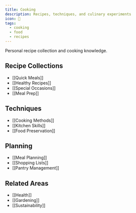 ```yaml
---
title: Cooking
description: Recipes, techniques, and culinary experiments
icon: 🍳
tags:
  - cooking
  - food
  - recipes
---
```



Personal recipe collection and cooking knowledge.

## Recipe Collections
- [[Quick Meals]]
- [[Healthy Recipes]]
- [[Special Occasions]]
- [[Meal Prep]]

## Techniques
- [[Cooking Methods]]
- [[Kitchen Skills]]
- [[Food Preservation]]

## Planning
- [[Meal Planning]]
- [[Shopping Lists]]
- [[Pantry Management]]

## Related Areas
- [[Health]]
- [[Gardening]]
- [[Sustainability]]
